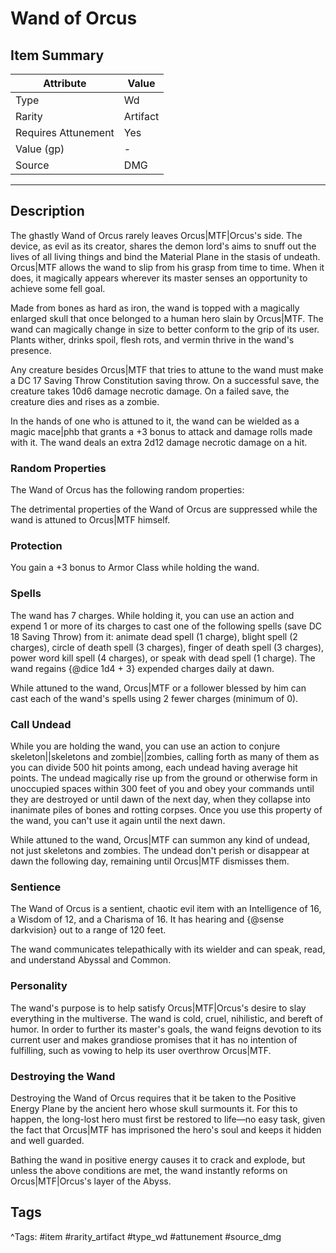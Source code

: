 # Wand of Orcus

## Item Summary

| Attribute            | Value                        |
|----------------------|------------------------------|
| Type                 | Wd |
| Rarity               | Artifact             |
| Requires Attunement  | Yes                |
| Value (gp)           | -    |
| Source               | DMG |

---

## Description

The ghastly Wand of Orcus rarely leaves Orcus|MTF|Orcus's side. The device, as evil as its creator, shares the demon lord's aims to snuff out the lives of all living things and bind the Material Plane in the stasis of undeath. Orcus|MTF allows the wand to slip from his grasp from time to time. When it does, it magically appears wherever its master senses an opportunity to achieve some fell goal.

Made from bones as hard as iron, the wand is topped with a magically enlarged skull that once belonged to a human hero slain by Orcus|MTF. The wand can magically change in size to better conform to the grip of its user. Plants wither, drinks spoil, flesh rots, and vermin thrive in the wand's presence.

Any creature besides Orcus|MTF that tries to attune to the wand must make a DC 17 Saving Throw Constitution saving throw. On a successful save, the creature takes 10d6 damage necrotic damage. On a failed save, the creature dies and rises as a zombie.

In the hands of one who is attuned to it, the wand can be wielded as a magic mace|phb that grants a +3 bonus to attack and damage rolls made with it. The wand deals an extra 2d12 damage necrotic damage on a hit.

### Random Properties

The Wand of Orcus has the following random properties:

The detrimental properties of the Wand of Orcus are suppressed while the wand is attuned to Orcus|MTF himself.

### Protection

You gain a +3 bonus to Armor Class while holding the wand.

### Spells

The wand has 7 charges. While holding it, you can use an action and expend 1 or more of its charges to cast one of the following spells (save DC 18 Saving Throw) from it: animate dead spell (1 charge), blight spell (2 charges), circle of death spell (3 charges), finger of death spell (3 charges), power word kill spell (4 charges), or speak with dead spell (1 charge). The wand regains {@dice 1d4 + 3} expended charges daily at dawn.

While attuned to the wand, Orcus|MTF or a follower blessed by him can cast each of the wand's spells using 2 fewer charges (minimum of 0).

### Call Undead

While you are holding the wand, you can use an action to conjure skeleton||skeletons and zombie||zombies, calling forth as many of them as you can divide 500 hit points among, each undead having average hit points. The undead magically rise up from the ground or otherwise form in unoccupied spaces within 300 feet of you and obey your commands until they are destroyed or until dawn of the next day, when they collapse into inanimate piles of bones and rotting corpses. Once you use this property of the wand, you can't use it again until the next dawn.

While attuned to the wand, Orcus|MTF can summon any kind of undead, not just skeletons and zombies. The undead don't perish or disappear at dawn the following day, remaining until Orcus|MTF dismisses them.

### Sentience

The Wand of Orcus is a sentient, chaotic evil item with an Intelligence of 16, a Wisdom of 12, and a Charisma of 16. It has hearing and {@sense darkvision} out to a range of 120 feet.

The wand communicates telepathically with its wielder and can speak, read, and understand Abyssal and Common.

### Personality

The wand's purpose is to help satisfy Orcus|MTF|Orcus's desire to slay everything in the multiverse. The wand is cold, cruel, nihilistic, and bereft of humor. In order to further its master's goals, the wand feigns devotion to its current user and makes grandiose promises that it has no intention of fulfilling, such as vowing to help its user overthrow Orcus|MTF.

### Destroying the Wand

Destroying the Wand of Orcus requires that it be taken to the Positive Energy Plane by the ancient hero whose skull surmounts it. For this to happen, the long-lost hero must first be restored to life—no easy task, given the fact that Orcus|MTF has imprisoned the hero's soul and keeps it hidden and well guarded.

Bathing the wand in positive energy causes it to crack and explode, but unless the above conditions are met, the wand instantly reforms on Orcus|MTF|Orcus's layer of the Abyss.

## Tags

^Tags: #item #rarity_artifact #type_wd #attunement #source_dmg